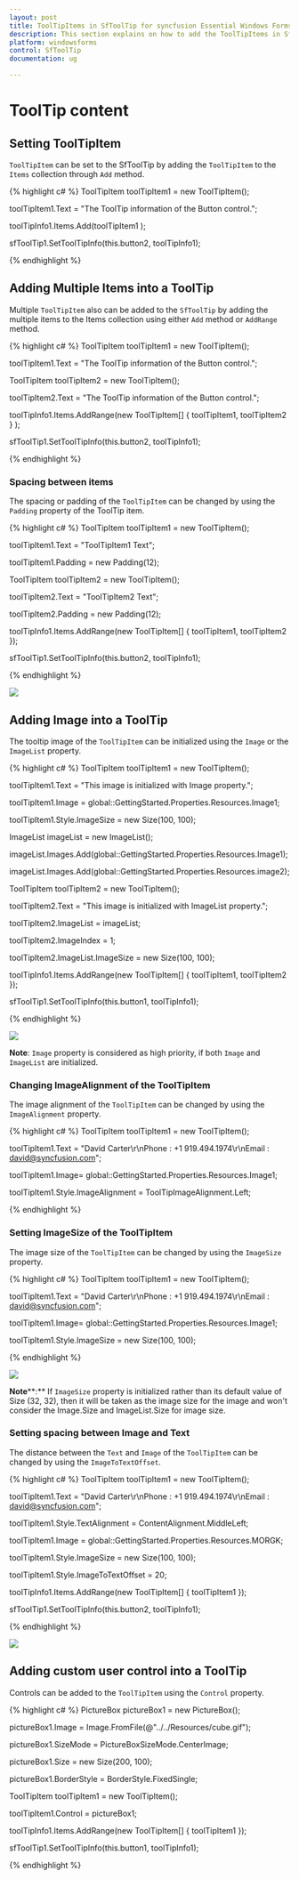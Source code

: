 ```yaml
---
layout: post
title: ToolTipItems in SfToolTip for syncfusion Essential Windows Forms
description: This section explains on how to add the ToolTipItems in SfToolTip.
platform: windowsforms
control: SfToolTip
documentation: ug

---
```

# ToolTip content

## Setting ToolTipItem

`ToolTipItem` can be set to the SfToolTip by adding the `ToolTipItem` to the `Items` collection through `Add` method.

{% highlight c# %}
ToolTipItem toolTipItem1 = new ToolTipItem();

toolTipItem1.Text = "The ToolTip information of the Button control.";

toolTipInfo1.Items.Add(toolTipItem1 );

sfToolTip1.SetToolTipInfo(this.button2, toolTipInfo1);



{% endhighlight %}

## Adding Multiple Items into a ToolTip

Multiple `ToolTipItem` also can be added to the `SfToolTip` by adding the multiple items to the Items collection using either `Add` method or `AddRange` method.

{% highlight c# %}
ToolTipItem toolTipItem1 = new ToolTipItem();

toolTipItem1.Text = "The ToolTip information of the Button control.";

ToolTipItem toolTipItem2 = new ToolTipItem();

toolTipItem2.Text = "The ToolTip information of the Button control.";

toolTipInfo1.Items.AddRange(new ToolTipItem[] { toolTipItem1, toolTipItem2 } );

sfToolTip1.SetToolTipInfo(this.button2, toolTipInfo1);



{% endhighlight %}

### Spacing between items

The spacing or padding of the `ToolTipItem` can be changed by using the `Padding` property of the ToolTip item.

{% highlight c# %}
ToolTipItem toolTipItem1 = new ToolTipItem();

toolTipItem1.Text = "ToolTipItem1 Text";

toolTipItem1.Padding = new Padding(12);

ToolTipItem toolTipItem2 = new ToolTipItem();

toolTipItem2.Text = "ToolTipItem2 Text";

toolTipItem2.Padding = new Padding(12);

toolTipInfo1.Items.AddRange(new ToolTipItem[] { toolTipItem1, toolTipItem2 });

sfToolTip1.SetToolTipInfo(this.button2, toolTipInfo1);



{% endhighlight %}

![](SfToolTip_images/SfToolTip_img11.jpeg)


## Adding Image into a ToolTip

The tooltip image of the `ToolTipItem` can be initialized using the `Image` or the `ImageList` property.

{% highlight c# %}
ToolTipItem toolTipItem1 = new ToolTipItem();

toolTipItem1.Text = "This image is initialized with Image property.";

toolTipItem1.Image = global::GettingStarted.Properties.Resources.Image1;

toolTipItem1.Style.ImageSize = new Size(100, 100);

ImageList imageList = new ImageList();

imageList.Images.Add(global::GettingStarted.Properties.Resources.Image1);

imageList.Images.Add(global::GettingStarted.Properties.Resources.image2);

ToolTipItem toolTipItem2 = new ToolTipItem();

toolTipItem2.Text = "This image is initialized with ImageList property.";

toolTipItem2.ImageList = imageList;

toolTipItem2.ImageIndex = 1;

toolTipItem2.ImageList.ImageSize = new Size(100, 100);

toolTipInfo1.Items.AddRange(new ToolTipItem[] { toolTipItem1, toolTipItem2 });

sfToolTip1.SetToolTipInfo(this.button1, toolTipInfo1);



{% endhighlight %}

![](SfToolTip_images/SfToolTip_img12.jpeg)


**Note**: `Image` property is considered as high priority, if both `Image` and `ImageList` are initialized. 

### Changing ImageAlignment of the ToolTipItem

The image alignment of the `ToolTipItem` can be changed by using the `ImageAlignment` property. 

{% highlight c# %}
ToolTipItem toolTipItem1 = new ToolTipItem();

toolTipItem1.Text = "David Carter\r\nPhone : +1 919.494.1974\r\nEmail : [david@syncfusion.com](mailto:david@syncfusion.com# "")";

toolTipItem1.Image= global::GettingStarted.Properties.Resources.Image1;

toolTipItem1.Style.ImageAlignment = ToolTipImageAlignment.Left;



{% endhighlight %}

### Setting ImageSize of the ToolTipItem

The image size of the `ToolTipItem` can be changed by using the `ImageSize` property.

{% highlight c# %}
ToolTipItem toolTipItem1 = new ToolTipItem();

toolTipItem1.Text = "David Carter\r\nPhone : +1 919.494.1974\r\nEmail : [david@syncfusion.com](mailto:david@syncfusion.com# "")";

toolTipItem1.Image= global::GettingStarted.Properties.Resources.Image1;

toolTipItem1.Style.ImageSize = new Size(100, 100);



{% endhighlight %}

![](SfToolTip_images/SfToolTip_img13.jpeg)


**Note****:** If `ImageSize` property is initialized rather than its default value of Size (32, 32), then it will be taken as the image size for the image and won't consider the Image.Size and ImageList.Size for image size.

### Setting spacing between Image and Text

The distance between the `Text` and `Image` of the `ToolTipItem` can be changed by using the `ImageToTextOffset`.

{% highlight c# %}
ToolTipItem toolTipItem1 = new ToolTipItem();

toolTipItem1.Text = "David Carter\r\nPhone : +1 919.494.1974\r\nEmail : david@syncfusion.com";

toolTipItem1.Style.TextAlignment = ContentAlignment.MiddleLeft;

toolTipItem1.Image = global::GettingStarted.Properties.Resources.MORGK;

toolTipItem1.Style.ImageSize = new Size(100, 100);

toolTipItem1.Style.ImageToTextOffset = 20;

toolTipInfo1.Items.AddRange(new ToolTipItem[] { toolTipItem1 });

sfToolTip1.SetToolTipInfo(this.button2, toolTipInfo1);



{% endhighlight %}

![](SfToolTip_images/SfToolTip_img14.jpeg)


## Adding custom user control into a ToolTip

Controls can be added to the `ToolTipItem` using the `Control` property.

{% highlight c# %}
PictureBox pictureBox1 = new PictureBox();

pictureBox1.Image = Image.FromFile(@"../../Resources/cube.gif");

pictureBox1.SizeMode = PictureBoxSizeMode.CenterImage;

pictureBox1.Size = new Size(200, 100);

pictureBox1.BorderStyle = BorderStyle.FixedSingle;

ToolTipItem toolTipItem1 = new ToolTipItem();

toolTipItem1.Control = pictureBox1;

toolTipInfo1.Items.AddRange(new ToolTipItem[] { toolTipItem1 });

sfToolTip1.SetToolTipInfo(this.button1, toolTipInfo1);



{% endhighlight %}

